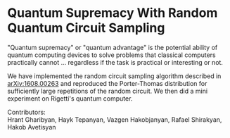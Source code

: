 # Quantum Supremacy With Random Quantum Circuit Sampling

"Quantum supremacy" or "quantum advantage" is the potential ability of quantum computing devices to solve problems that classical computers practically cannot
... regardless if the task is practical or interesting or not.  

We have implemented the random circuit sampling algorithm described in [arXiv:1608.00263](https://arxiv.org/pdf/1608.00263) and reproduced the Porter-Thomas distribution for sufficiently large repetitions of the random circuit. We then did a mini experiment on Rigetti's quantum computer.


Contributors:  
Hrant Gharibyan, Hayk Tepanyan, Vazgen Hakobjanyan, Rafael Shirakyan, Hakob Avetisyan
